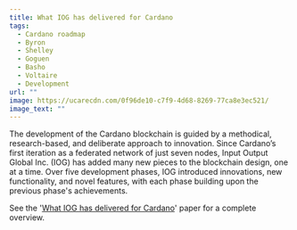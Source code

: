 ```yaml
---
title: What IOG has delivered for Cardano
tags:
  - Cardano roadmap
  - Byron
  - Shelley
  - Goguen
  - Basho
  - Voltaire
  - Development
url: ""
image: https://ucarecdn.com/0f96de10-c7f9-4d68-8269-77ca8e3ec521/
image_text: ""
---
```


The development of the Cardano blockchain is guided by a methodical, research-based, and deliberate approach to innovation. Since Cardano’s first iteration as a federated network of just seven nodes, Input Output Global Inc. (IOG) has added many new pieces to the blockchain design, one at a time. Over five development phases, IOG introduced innovations, new functionality, and novel features, with each phase building upon the previous phase's achievements.

See the '[What IOG has delivered for Cardano](https://www.essentialcardano.io/article/what-iog-has-delivered-for-cardano)' paper for a complete overview.
